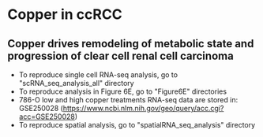 # Copper in ccRCC
## Copper drives remodeling of metabolic state and progression of clear cell renal cell carcinoma
* To reproduce  single cell RNA-seq analysis, go to "scRNA_seq_analysis_all" directory
* To reproduce analysis in Figure 6E, go to "Figure6E" directories
* 786-O low and high copper treatments RNA-seq data are stored in: GSE250028 (https://www.ncbi.nlm.nih.gov/geo/query/acc.cgi?acc=GSE250028)
* To reproduce  spatial analysis, go to "spatialRNA_seq_analysis" directory